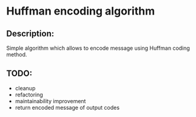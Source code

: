 # Huffman encoding algorithm
## Description:
Simple algorithm which allows to encode message using Huffman coding method.

## TODO:
* cleanup 
* refactoring 
* maintainability improvement
* return encoded message of output codes
